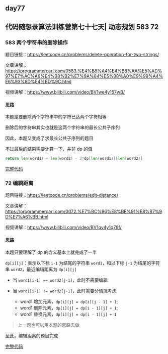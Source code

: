 ## day77

## 代码随想录算法训练营第七十七天| 动态规划 583 72

### 583 两个字符串的删除操作

题目链接：https://leetcode.cn/problems/delete-operation-for-two-strings/

文章讲解：https://programmercarl.com/0583.%E4%B8%A4%E4%B8%AA%E5%AD%97%E7%AC%A6%E4%B8%B2%E7%9A%84%E5%88%A0%E9%99%A4%E6%93%8D%E4%BD%9C.html

视频讲解：https://www.bilibili.com/video/BV1we4y157wB/

#### 思路

本题是要删除两个字符串中的字符已达两个字符相等

删除后的字符串其实也就是这两个字符串的最长公共子序列

因此，本题又变成了求最长公共子序列的题目

不过最后的结果需要计算一下，并非 dp 的值

```go
return len(word1) + len(word2) - 2*dp[len(word1)][len(word2)]
```

[完整代码](https://github.com/hd2yao/leetcode/tree/master/training/day77/0583_delete_operation_for_two_strings.go)

### 72 编辑距离

题目链接：https://leetcode.cn/problems/edit-distance/

文章讲解：https://programmercarl.com/0072.%E7%BC%96%E8%BE%91%E8%B7%9D%E7%A6%BB.html

视频讲解：https://www.bilibili.com/video/BV1qv4y1q78f/

#### 思路

本题只要理解了 dp 的含义基本上就完成了一半

`dp[i][j]`：表示以下标 `i-1` 为结尾的字符串 `word1`，和以下标 `j-1` 为结尾的字符串 `word2`，最近编辑距离为 `dp[i][j]`

- 当 `word1[i-1] == word2[j-1]`，此时不需要编辑
- 当 `word1[i-1] != word2[j-1]`，此时需要分情况考虑

  - word1 增加元素，`dp[i][j] = dp[i][j - 1] + 1`;
  - word1 删除元素，`dp[i][j] = dp[i - 1][j] + 1`;
  - word1 替换元素，`dp[i][j] = dp[i - 1][j] + 1`

> 上一题也可以用本题的思路去做

至此，编辑距离的题目完成

[完整代码](https://github.com/hd2yao/leetcode/tree/master/training/day77/0072_edit_distance.go)
